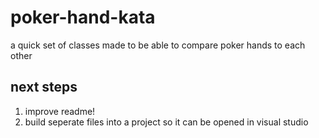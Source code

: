 # poker-hand-kata
a quick set of classes made to be able to compare poker hands to each other

## next steps
1. improve readme!
2. build seperate files into a project so it can be opened in visual studio
